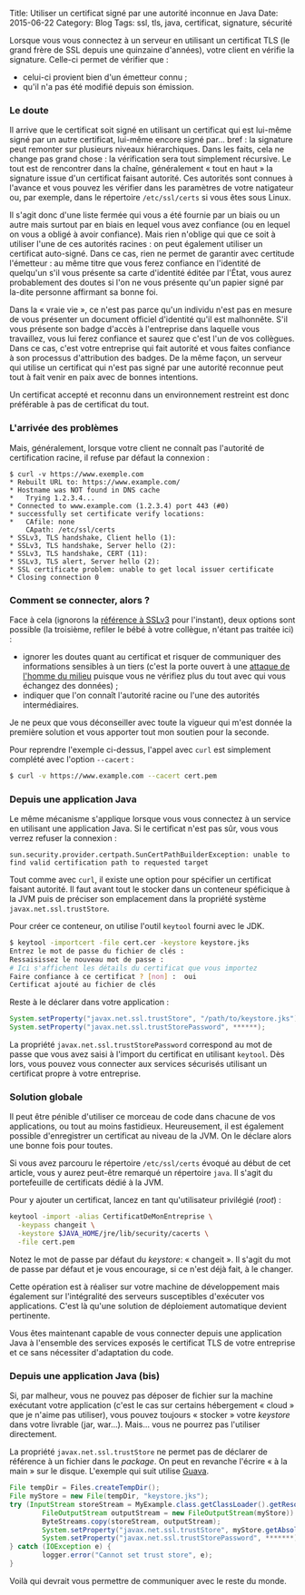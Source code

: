 Title: Utiliser un certificat signé par une autorité inconnue en Java
Date: 2015-06-22
Category: Blog
Tags: ssl, tls, java, certificat, signature, sécurité

Lorsque vous vous connectez à un serveur en utilisant un certificat TLS (le grand frère de SSL depuis une quinzaine d'années), votre client en vérifie la signature. Celle-ci permet de vérifier que : 

 * celui-ci provient bien d'un émetteur connu ;
 * qu'il n'a pas été modifié depuis son émission.

### Le doute

Il arrive que le certificat soit signé en utilisant un certificat qui est lui-même signé par un autre certificat, lui-même encore signé par... bref : la signature peut remonter sur plusieurs niveaux hiérarchiques. Dans les faits, cela ne change pas grand chose : la vérification sera tout simplement récursive. Le tout est de rencontrer dans la chaîne, généralement « tout en haut » la signature issue d'un certificat faisant autorité. Ces autorités sont connues à l'avance et vous pouvez les vérifier dans les paramètres de votre natigateur ou, par exemple, dans le répertoire `/etc/ssl/certs` si vous êtes sous Linux.

Il s'agit donc d'une liste fermée qui vous a été fournie par un biais ou un autre mais surtout par en biais en lequel vous avez confiance (ou en lequel on vous a obligé à avoir confiance). Mais rien n'oblige qui que ce soit à utiliser l'une de ces autorités racines : on peut également utiliser un certificat auto-signé. Dans ce cas, rien ne permet de garantir avec certitude l'émetteur : au même titre que vous ferez confiance en l'identité de quelqu'un s'il vous présente sa carte d'identité éditée par l'État, vous aurez probablement des doutes si l'on ne vous présente qu'un papier signé par la-dite personne affirmant sa bonne foi. 

Dans la « vraie vie », ce n'est pas parce qu'un individu n'est pas en mesure de vous présenter un document officiel d'identité qu'il est malhonnête. S'il vous présente son badge d'accès à l'entreprise dans laquelle vous travaillez, vous lui ferez confiance et saurez que c'est l'un de vos collègues. Dans ce cas, c'est votre entreprise qui fait autorité et vous faites confiance à son processus d'attribution des badges. De la même façon, un serveur qui utilise un certificat qui n'est pas signé par une autorité reconnue peut tout à fait venir en paix avec de bonnes intentions. 

Un certificat accepté et reconnu dans un environnement restreint est donc préférable à pas de certificat du tout.

### L'arrivée des problèmes

Mais, généralement, lorsque votre client ne connaît pas l'autorité de certification racine, il refuse par défaut la connexion : 

    $ curl -v https://www.exemple.com
    * Rebuilt URL to: https://www.example.com/
    * Hostname was NOT found in DNS cache
    *   Trying 1.2.3.4...
    * Connected to www.example.com (1.2.3.4) port 443 (#0)
    * successfully set certificate verify locations:
    *   CAfile: none
        CApath: /etc/ssl/certs
    * SSLv3, TLS handshake, Client hello (1):
    * SSLv3, TLS handshake, Server hello (2):
    * SSLv3, TLS handshake, CERT (11):
    * SSLv3, TLS alert, Server hello (2):
    * SSL certificate problem: unable to get local issuer certificate
    * Closing connection 0

### Comment se connecter, alors ?

Face à cela (ignorons la [référence à SSLv3](https://fr.wikipedia.org/wiki/POODLE) pour l'instant), deux options sont possible (la troisième, refiler le bébé à votre collègue, n'étant pas traitée ici) :

 * ignorer les doutes quant au certificat et risquer de communiquer des informations sensibles à un tiers (c'est la porte ouvert à une [attaque de l'homme du milieu](https://fr.wikipedia.org/wiki/Attaque_de_l%27homme_du_milieu) puisque vous ne vérifiez plus du tout avec qui vous échangez des données) ;
 * indiquer que l'on connaît l'autorité racine ou l'une des autorités intermédiaires. 

Je ne peux que vous déconseiller avec toute la vigueur qui m'est donnée la première solution et vous apporter tout mon soutien pour la seconde. 

Pour reprendre l'exemple ci-dessus, l'appel avec `curl` est simplement complété avec l'option `--cacert` :

```bash
$ curl -v https://www.example.com --cacert cert.pem
```

### Depuis une application Java

Le même mécanisme s'applique lorsque vous vous connectez à un service en utilisant une application Java. Si le certificat n'est pas sûr, vous vous verrez refuser la connexion : 

```
sun.security.provider.certpath.SunCertPathBuilderException: unable to find valid certification path to requested target
```

Tout comme avec `curl`, il existe une option pour spécifier un certificat faisant autorité. Il faut avant tout le stocker dans un conteneur spéficique à la JVM puis de préciser son emplacement dans la propriété système `javax.net.ssl.trustStore`. 

Pour créer ce conteneur, on utilise l'outil `keytool` fourni avec le JDK. 

```bash
$ keytool -importcert -file cert.cer -keystore keystore.jks
Entrez le mot de passe du fichier de clés :  
Ressaisissez le nouveau mot de passe :  
# Ici s'affichent les détails du certificat que vous importez
Faire confiance à ce certificat ? [non] :  oui
Certificat ajouté au fichier de clés
```

Reste à le déclarer dans votre application : 

```java
System.setProperty("javax.net.ssl.trustStore", "/path/to/keystore.jks"); 
System.setProperty("javax.net.ssl.trustStorePassword", ******); 
```

La propriété `javax.net.ssl.trustStorePassword` correspond au mot de passe que vous avez saisi à l'import du certificat en utilisant `keytool`. Dès lors, vous pouvez vous connecter aux services sécurisés utilisant un certificat propre à votre entreprise.


### Solution globale

Il peut être pénible d'utiliser ce morceau de code dans chacune de vos applications, ou tout au moins fastidieux. Heureusement, il est également possible d'enregistrer un certificat au niveau de la JVM. On le déclare alors une bonne fois pour toutes.

Si vous avez parcouru le répertoire `/etc/ssl/certs` évoqué au début de cet article, vous y aurez peut-être remarqué un répertoire `java`. Il s'agit du portefeuille de certificats dédié à la JVM.

Pour y ajouter un certificat, lancez en tant qu'utilisateur privilégié (*root*) : 

```bash
keytool -import -alias CertificatDeMonEntreprise \
  -keypass changeit \
  -keystore $JAVA_HOME/jre/lib/security/cacerts \
  -file cert.pem
```

Notez le mot de passe par défaut du *keystore*: « changeit ». Il s'agit du mot de passe par défaut et je vous encourage, si ce n'est déjà fait, à le changer.

Cette opération est à réaliser sur votre machine de développement mais également sur l'intégralité des serveurs susceptibles d'exécuter vos applications. C'est là qu'une solution de déploiement automatique devient pertinente.

Vous êtes maintenant capable de vous connecter depuis une application Java à l'ensemble des services exposés le certificat TLS de votre entreprise et ce sans nécessiter d'adaptation du code. 


### Depuis une application Java (bis)

Si, par malheur, vous ne pouvez pas déposer de fichier sur la machine exécutant votre application (c'est le cas sur certains hébergement « cloud » que je n'aime pas utiliser), vous pouvez toujours « stocker » votre *keystore* dans votre livrable (jar, war...). Mais... vous ne pourrez pas l'utiliser directement. 

La propriété `javax.net.ssl.trustStore` ne permet pas de déclarer de référence à un fichier dans le *package*. On peut en revanche l'écrire « à la main » sur le disque. L'exemple qui suit utilise [Guava](https://github.com/google/guava).

```java
File tempDir = Files.createTempDir();
File myStore = new File(tempDir, "keystore.jks");
try (InputStream storeStream = MyExample.class.getClassLoader().getResourceAsStream("keystore.jks");
        FileOutputStream outputStream = new FileOutputStream(myStore)) {
        ByteStreams.copy(storeStream, outputStream);
        System.setProperty("javax.net.ssl.trustStore", myStore.getAbsolutePath());
        System.setProperty("javax.net.ssl.trustStorePassword", *******);
} catch (IOException e) {
        logger.error("Cannot set trust store", e);
}
```

Voilà qui devrait vous permettre de communiquer avec le reste du monde.
